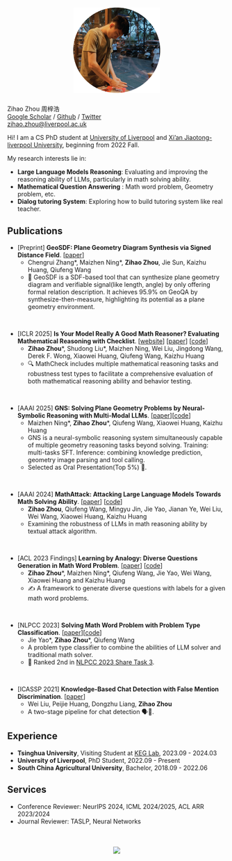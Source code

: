 <h1 align='center'>
  <br>
  <img src='images/me.png'  width='200'>
  <br>
</h1>


Zihao Zhou 周梓浩  
[Google Scholar](https://scholar.google.com/citations?hl=zh-CN&user=4P9trp4AAAAJ) / [Github](https://github.com/zhouzihao501) / [Twitter](https://x.com/zihaozhou_)  
zihao.zhou@liverpool.ac.uk

Hi! I am a CS PhD student at [University of Liverpool](https://www.liverpool.ac.uk/) and [Xi’an Jiaotong-liverpool University](https://www.xjtlu.edu.cn/en), beginning from 2022 Fall. 

My research interests lie in:
*  __Large Language Models Reasoning__: Evaluating and improving the reasoning ability of LLMs, particularly in math solving ability.
*  __Mathematical Question Answering__ : Math word problem, Geometry problem, etc. 
*  __Dialog tutoring System__: Exploring how to build tutoring system like real teacher.



## Publications
* [Preprint] __GeoSDF: Plane Geometry Diagram Synthesis via Signed Distance Field__. [[paper](https://arxiv.org/pdf/2506.13492)]
  * Chengrui Zhang\*, Maizhen Ning\*, __Zihao Zhou__, Jie Sun, Kaizhu Huang, Qiufeng Wang 
  * 📏 GeoSDF is a SDF-based tool that can synthesize plane geometry diagram and verifiable signal(like length, angle) by only offering formal relation description. It achieves 95.9% on GeoQA by synthesize-then-measure, highlighting its potential as a plane geometry environment.
 
<br>  





* [ICLR 2025] __Is Your Model Really A Good Math Reasoner? Evaluating Mathematical Reasoning with Checklist__. [[website](https://mathcheck.github.io/)] [[paper](https://arxiv.org/abs/2407.08733)] [[code](https://github.com/PremiLab-Math/MathCheck)]
  * __Zihao Zhou__\*, Shudong Liu\*, Maizhen Ning, Wei Liu, Jingdong Wang, Derek F. Wong, Xiaowei Huang, Qiufeng Wang, Kaizhu Huang 
  * 🔍 MathCheck includes multiple mathematical reasoning tasks and robustness test types to facilitate a comprehensive evaluation of both mathematical reasoning ability and behavior testing.  
<br>


* [AAAI 2025] __GNS: Solving Plane Geometry Problems by Neural-Symbolic Reasoning with Multi-Modal LLMs__. [[paper](https://ojs.aaai.org/index.php/AAAI/article/view/34679)][[code](https://github.com/ning-mz/GNS)]
  * Maizhen Ning\*, __Zihao Zhou__\*, Qiufeng Wang, Xiaowei Huang, Kaizhu Huang 
  * GNS is a neural-symbolic reasoning system simultaneously capable of multiple geometry reasoning tasks beyond solving. Training: multi-tasks SFT. Inference: combining knowledge prediction, geometry image parsing and tool calling.
  * Selected as Oral Presentation(Top 5%) 🎉.  
<br>


* [AAAI 2024] __MathAttack: Attacking Large Language Models Towards Math Solving Ability__. [[paper](https://ojs.aaai.org/index.php/AAAI/article/view/29949)] [[code](https://github.com/zhouzihao501/MathAttack)]
  * __Zihao Zhou__, Qiufeng Wang, Mingyu Jin, Jie Yao, Jianan Ye, Wei Liu, Wei Wang, Xiaowei Huang, Kaizhu Huang 
  * Examining the robustness of LLMs in math reasoning ability by textual attack algorithm.  
<br>

* [ACL 2023 Findings] __Learning by Analogy: Diverse Questions Generation in Math Word Problem__. [[paper](https://aclanthology.org/2023.findings-acl.705/)] [[code](https://github.com/zhouzihao501/DiverseMWP)]
  * __Zihao Zhou__\*, Maizhen Ning\*, Qiufeng Wang, Jie Yao, Wei Wang, Xiaowei Huang and Kaizhu Huang 
  * ✍️ A framework to generate diverse questions with labels for a given math word problems.  
<br>

* [NLPCC 2023] __Solving Math Word Problem with Problem Type Classification__. [[paper](https://arxiv.org/abs/2308.13844)][[code](https://github.com/zhouzihao501/NLPCC2023-Shared-Task3-ChineseMWP)]
  * Jie Yao\*, __Zihao Zhou__\*, Qiufeng Wang
  * A problem type classifier to combine the abilities of LLM solver and traditional math solver.
  * 🎯 Ranked 2nd in [NLPCC 2023 Share Task 3](https://github.com/2003pro/CNMWP).  
<br>



* [ICASSP 2021] __Knowledge-Based Chat Detection with False Mention Discrimination__. [[paper](https://ieeexplore.ieee.org/document/9414073)]
  * Wei Liu, Peijie Huang, Dongzhu Liang, __Zihao Zhou__
  * A two-stage pipeline for chat detection 🗣️🤖.

  
## Experience
* __Tsinghua University__,  Visiting Student at [KEG Lab](https://github.com/THUDM),  2023.09 - 2024.03
* __University of Liverpool__,  PhD Student,  2022.09 - Present
* __South China Agricultural University__,  Bachelor,  2018.09 - 2022.06

## Services
* Conference Reviewer: NeurIPS 2024, ICML 2024/2025, ACL ARR 2023/2024
* Journal Reviewer: TASLP, Neural Networks


<h1 align='center'>
<a href='https://mapmyvisitors.com/web/1bvgf'  title='Visit tracker'><img src='https://mapmyvisitors.com/map.png?cl=080808&w=a&t=n&d=bgLbv9WnxUXUbiTbQOboCRTwbO3k2d9dvt--ZP8c6LM&co=ffffff&ct=808080'/></a>
</h1>
